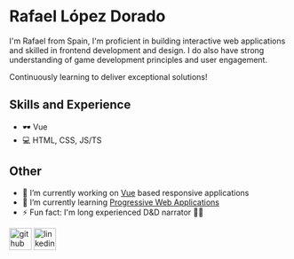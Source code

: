 <!-- **rldorado/rldorado** is a ✨ _special_ ✨ repository because its `README.md` (this file) appears on your GitHub profile. -->

# Rafael López Dorado
I'm Rafael from Spain, I'm proficient in building interactive web applications and skilled in frontend development and design. I do also have strong understanding of game development principles and user engagement.

Continuously learning to deliver exceptional solutions!

## Skills and Experience

- 🕶️ Vue
- 💻 HTML, CSS, JS/TS

## Other

- 🔭 I’m currently working on [Vue](https://vuejs.org/) based responsive applications
- 🌱 I’m currently learning [Progressive Web Applications](https://web.dev/progressive-web-apps/)
- ⚡ Fun fact: I'm long experienced D&D narrator 🐉🎲 


[<img src='https://cdn.jsdelivr.net/npm/simple-icons@3.0.1/icons/github.svg' alt='github' height='40'>](https://github.com/rldorado)  [<img src='https://cdn.jsdelivr.net/npm/simple-icons@3.0.1/icons/linkedin.svg' alt='linkedin' height='40'>](https://www.linkedin.com/in/rldorado/)

